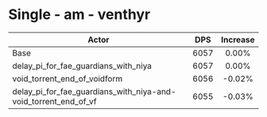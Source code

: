# Single - am - venthyr
| Actor | DPS | Increase |
|---|:---:|:---:|
|Base|6057|0.00%|
|delay_pi_for_fae_guardians_with_niya|6057|0.00%|
|void_torrent_end_of_voidform|6056|-0.02%|
|delay_pi_for_fae_guardians_with_niya-and-void_torrent_end_of_vf|6055|-0.03%|
